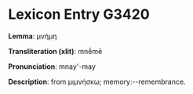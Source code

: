 # Lexicon Entry G3420

**Lemma**: μνήμη

**Transliteration (xlit)**: mnḗmē

**Pronunciation**: mnay'-may

**Description**:
from μιμνήσκω; memory:--remembrance.
